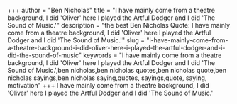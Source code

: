 +++
author = "Ben Nicholas"
title = "I have mainly come from a theatre background, I did 'Oliver' here I played the Artful Dodger and I did 'The Sound of Music.'"
description = "the best Ben Nicholas Quote: I have mainly come from a theatre background, I did 'Oliver' here I played the Artful Dodger and I did 'The Sound of Music.'"
slug = "i-have-mainly-come-from-a-theatre-background-i-did-oliver-here-i-played-the-artful-dodger-and-i-did-the-sound-of-music"
keywords = "I have mainly come from a theatre background, I did 'Oliver' here I played the Artful Dodger and I did 'The Sound of Music.',ben nicholas,ben nicholas quotes,ben nicholas quote,ben nicholas sayings,ben nicholas saying,quotes, sayings,quote, saying, motivation"
+++
I have mainly come from a theatre background, I did 'Oliver' here I played the Artful Dodger and I did 'The Sound of Music.'

